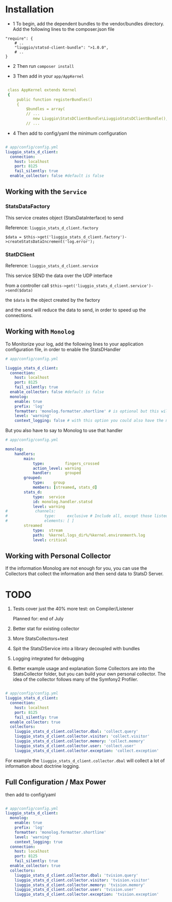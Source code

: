 Installation
============

* 1 To begin, add the dependent bundles to the vendor/bundles directory. Add the following lines to the composer.json file

```
"require": {
    # ..
    "liuggio/statsd-client-bundle": ">1.0.0",
    # ..
}
```

* 2 Then run `composer install`


* 3 Then add in your `app/AppKernel`

``` yaml

 class AppKernel extends Kernel
 {
     public function registerBundles()
     {
         $bundles = array(
         // ...
            new Liuggio\StatsDClientBundle\LiuggioStatsDClientBundle(),
         // ...

```

* 4 Then add to config/yaml the minimum configuration

``` yaml

# app/config/config.yml
liuggio_stats_d_client:
  connection:
    host: localhost
    port: 8125
    fail_silently: true
  enable_collector: false #default is false

```

Working with the `Service`
-------------

### StatsDataFactory

This service creates object (StatsDataInterface) to send

Reference: `liuggio_stats_d_client.factory`

```
$data = $this->get('liuggio_stats_d_client.factory')->createStatsDataIncrement('log.error');

```

### StatDClient

Reference: `liuggio_stats_d_client.service`

This service SEND the data over the UDP interface

from a controller call ``` $this->get('liuggio_stats_d_client.service')->send($data) ```

the `$data` is the object created by the factory

and the send will reduce the data to send, in order to speed up the connections.



Working with `Monolog`
-------------

To Monitorize your log, add the following lines to your application configuration
file, in order to enable the StatsDHandler


``` yaml
# app/config/config.yml

liuggio_stats_d_client:
  connection:
    host: localhost
    port: 8125
    fail_silently: true
  enable_collector: false #default is false
  monolog:
    enable: true
    prefix: 'log'
    formatter: 'monolog.formatter.shortline' # is optional but this will prettify the statsd key
    level: 'warning'
    context_logging: false # with this option you could also have the monolog context variable in your graphs


```

But you also have to say to Monolog to use that handler

``` yaml
# app/config/config.yml

monolog:
    handlers:
        main:
            type:         fingers_crossed
            action_level: warning
            handler:      grouped
        grouped:
            type:    group
            members: [streamed, stats_d]
        stats_d:
            type:  service
            id: monolog.handler.statsd
            level: warning
#            channels:
#                type:     exclusive # Include all, except those listed below
#                elements: [ ]
        streamed
            type:  stream
            path:  %kernel.logs_dir%/%kernel.environment%.log
            level: critical

```


Working with Personal Collector
-------------

If the information Monolog are not enough for you, you can use the Collectors that collect the information and then send data to StatsD Server.

# TODO


1. Tests cover just the 40% more test: on Compiler/Listener

    Planned for: end of July

2. Better stat for existing collector

3. More StatsCollectors+test

4. Spit the StatsDService into a library decoupled with bundles

5. Logging integrated for debugging

5. Better example usage and explanation
Some Collectors are into the StatsCollector folder, but you can build your own personal collector.
The idea of the collector follows many of the Symfony2 Profiler.


``` yaml

# app/config/config.yml
liuggio_stats_d_client:
  connection:
    host: localhost
    port: 8125
    fail_silently: true
  enable_collector: true
  collectors:
    liuggio_stats_d_client.collector.dbal: 'collect.query'
    liuggio_stats_d_client.collector.visitor: 'collect.visitor'
    liuggio_stats_d_client.collector.memory: 'collect.memory'
    liuggio_stats_d_client.collector.user: 'collect.user'
    liuggio_stats_d_client.collector.exception: 'collect.exception'


```

For example the `liuggio_stats_d_client.collector.dbal` will collect a lot of information about doctrine logging.



Full Configuration / Max Power
------------


then add to config/yaml

``` yaml

# app/config/config.yml
liuggio_stats_d_client:
  monolog:
    enable: true
    prefix: 'log'
    formatter: 'monolog.formatter.shortline'
    level: 'warning'
    context_logging: true
  connection:
    host: localhost
    port: 8125
    fail_silently: true
  enable_collector: true
  collectors:
    liuggio_stats_d_client.collector.dbal: 'tvision.query'
    liuggio_stats_d_client.collector.visitor: 'tvision.visitor'
    liuggio_stats_d_client.collector.memory: 'tvision.memory'
    liuggio_stats_d_client.collector.user: 'tvision.user'
    liuggio_stats_d_client.collector.exception: 'tvision.exception'



```
